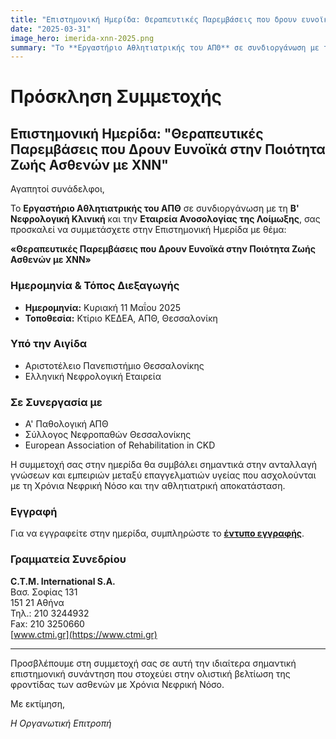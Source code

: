```yaml
---
title: "Επιστημονική Ημερίδα: Θεραπευτικές Παρεμβάσεις που δρουν ευνοϊκά στην ποιότητα ζωής ασθενών με ΧΝΝ 2025"
date: "2025-03-31"
image_hero: imerida-xnn-2025.png
summary: "Το **Εργαστήριο Αθλητιατρικής του ΑΠΘ** σε συνδιοργάνωση με τη **Β' Νεφρολογική Κλινική** και την **Εταιρεία Ανοσολογίας της Λοίμωξης**, σας προσκαλεί να συμμετάσχετε στην Επιστημονική Ημερίδα"
---
```


# Πρόσκληση Συμμετοχής
## Επιστημονική Ημερίδα: "Θεραπευτικές Παρεμβάσεις που Δρουν Ευνοϊκά στην Ποιότητα Ζωής Ασθενών με ΧΝΝ"

Αγαπητοί συνάδελφοι,

Το **Εργαστήριο Αθλητιατρικής του ΑΠΘ** σε συνδιοργάνωση με τη **Β' Νεφρολογική Κλινική** και την **Εταιρεία Ανοσολογίας της Λοίμωξης**, σας προσκαλεί να συμμετάσχετε στην Επιστημονική Ημερίδα με θέμα:

**«Θεραπευτικές Παρεμβάσεις που Δρουν Ευνοϊκά στην Ποιότητα Ζωής Ασθενών με ΧΝΝ»**

### Ημερομηνία & Τόπος Διεξαγωγής
- **Ημερομηνία:** Κυριακή 11 Μαΐου 2025
- **Τοποθεσία:** Κτίριο ΚΕΔΕΑ, ΑΠΘ, Θεσσαλονίκη


### Υπό την Αιγίδα
- Αριστοτέλειο Πανεπιστήμιο Θεσσαλονίκης
- Ελληνική Νεφρολογική Εταιρεία

### Σε Συνεργασία με
- Α' Παθολογική ΑΠΘ
- Σύλλογος Νεφροπαθών Θεσσαλονίκης
- European Association of Rehabilitation in CKD

Η συμμετοχή σας στην ημερίδα θα συμβάλει σημαντικά στην ανταλλαγή γνώσεων και εμπειριών μεταξύ επαγγελματιών υγείας που ασχολούνται με τη Χρόνια Νεφρική Νόσο και την αθλητιατρική αποκατάσταση.

### Εγγραφή
Για να εγγραφείτε στην ημερίδα, συμπληρώστε το **[έντυπο εγγραφής](https://www.ctmi.gr/uploads/congresses/250217_132822_ENTYPO_EGGRAFHS.docx)**.

### Γραμματεία Συνεδρίου
**C.T.M. International S.A.**  
Βασ. Σοφίας 131  
151 21 Αθήνα  
Τηλ.: 210 3244932  
Fax: 210 3250660  
[www.ctmi.gr](https://www.ctmi.gr)

---

Προσβλέπουμε στη συμμετοχή σας σε αυτή την ιδιαίτερα σημαντική επιστημονική συνάντηση που στοχεύει στην ολιστική βελτίωση της φροντίδας των ασθενών με Χρόνια Νεφρική Νόσο.

Με εκτίμηση,

_Η Οργανωτική Επιτροπή_